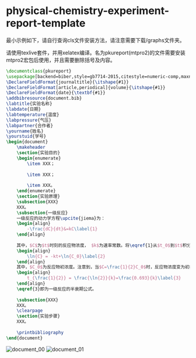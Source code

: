 # physical-chemistry-experiment-report-template
最小示例如下，请自行查询cls文件安装方法，请注意需要下载/graphs文件夹。

请使用texlive套件，并用xelatex编译。名为pkureport(mtpro2)的文件需要安装mtpro2宏包后使用，并且需要删除括号及内容。
```latex
\documentclass{pkureport}
\usepackage[backend=biber,style=gb7714-2015,citestyle=numeric-comp,maxnames=3,url=false,gbpub=false,gbnamefmt=uppercase]{biblatex}
\DeclareFieldFormat{journaltitle}{\itshape{#1}}
\DeclareFieldFormat[article,periodical]{volume}{\itshape{#1}}
\DeclareFieldFormat{date}{\textbf{#1}}
\addbibresource{document.bib}
\labtitle{实验名称}
\labdate{日期}
\labtemperature{温度}
\labpressure{气压}
\labpartner{合作者}
\yourname{姓名}
\yourstuid{学号}
\begin{document}
	\makeheader
	\section{实验目的}
	\begin{enumerate}
		\item XXX；
		
		\item XXX；
		
		\item XXX。
	\end{enumerate}
	\section{实验原理}
	\subsection{XXX}
	XXX。
	\subsection{一级反应}
	一级反应的动力学方程\upcite{jiema}为：
	\begin{align}
		-\frac{dC}{dt}&=kC\label{1}
	\end{align}
	
	其中，$C$为$t$时刻的反应物浓度， $k$为速率常数。将\eqref{1}从$t_0$到$t$积分得：
	\begin{align}
		\ln{C} = -kt+\ln{C_0}\label{2}
	\end{align}
	其中，$C_0$为反应物初浓度。注意到，当$C=\frac{1}{2}C_0$时，反应物浓度变为初始值的一半，此时的时间$t_{\frac{1}{2}}$称为一级反应的半衰期。由\eqref{2}得：
	\begin{align}
		t_{\frac{1}{2}} = \frac{\ln{2}}{k}=\frac{0.693}{k}\label{3}
	\end{align}
	\eqref{3}即为一级反应的半衰期公式。
	
	\subsection{XXX}
	XXX。
	\clearpage
	\section{实验步骤}
	XXX。
	
	\printbibliography
\end{document}
```
![document_00](https://user-images.githubusercontent.com/29155232/177955544-c202da82-6868-4daa-af73-aab5590a670e.png)
![document_01](https://user-images.githubusercontent.com/29155232/177955557-a6062048-cc7f-40be-b48e-7e36a2772207.png)
